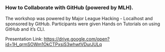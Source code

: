 ### How to Collaborate with GitHub (powered by MLH).

The workshop was powered by Major League Hacking - Localhost and sponsored by GitHub. 
Participants were given Hands on Tutorials on using GitHub and it’s CLI.

Presentation Link: https://drive.google.com/open?id=1H_qrmSOWm1OkCTPxsiS3whwtVDurJULq
